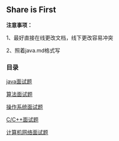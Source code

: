 ## Share is First

**注意事项：**

1、最好直接在线更改文档，线下更改容易冲突

2、照着java.md格式写

### 目录
[java面试题](java.md)

[算法面试题](算法.md)

[操作系统面试题](操作系统.md)

[C/C++面试题](C-C++.md)

[计算机网络面试题](计算机网络.md)



